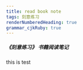 ```yaml
---
title: read book note
tags: 刻意练习
renderNumberedHeading: true
grammar_cjkRuby: true
---
```


##### 《刻意练习》 书籍阅读笔记
this is test